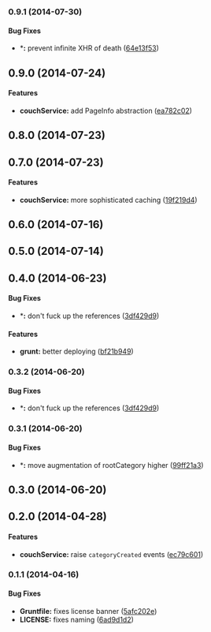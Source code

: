<a name="0.9.1"></a>
### 0.9.1 (2014-07-30)


#### Bug Fixes

* ***:** prevent infinite XHR of death ([64e13f53](https://github.com/sofa/sofa-couch-service/commit/64e13f53d573f89477c253b391a769fc1206d6a9))


<a name="0.9.0"></a>
## 0.9.0 (2014-07-24)


#### Features

* **couchService:** add PageInfo abstraction ([ea782c02](https://github.com/sofa/sofa-couch-service/commit/ea782c020db54545b2e87fcf5d06ad2a598dbd8d))


<a name="0.8.0"></a>
## 0.8.0 (2014-07-23)


<a name="0.7.0"></a>
## 0.7.0 (2014-07-23)


#### Features

* **couchService:** more sophisticated caching ([19f219d4](https://github.com/sofa/sofa-couch-service/commit/19f219d489dc1919017251be657ea9aa55ebbbbf))


<a name="0.6.0"></a>
## 0.6.0 (2014-07-16)


<a name="0.5.0"></a>
## 0.5.0 (2014-07-14)


<a name="0.4.0"></a>
## 0.4.0 (2014-06-23)


#### Bug Fixes

* ***:** don't fuck up the references ([3df429d9](https://github.com/sofa/sofa-couch-service/commit/3df429d9fb032d83f5691db5236b01de07fa0360))


#### Features

* **grunt:** better deploying ([bf21b949](https://github.com/sofa/sofa-couch-service/commit/bf21b9490581014a629ea2318ff57ed3f05cbc50))


<a name="0.3.2"></a>
### 0.3.2 (2014-06-20)


#### Bug Fixes

* ***:** don't fuck up the references ([3df429d9](https://github.com/sofa/sofa-couch-service/commit/3df429d9fb032d83f5691db5236b01de07fa0360))


<a name="0.3.1"></a>
### 0.3.1 (2014-06-20)


#### Bug Fixes

* ***:** move augmentation of rootCategory higher ([99ff21a3](https://github.com/sofa/sofa-couch-service/commit/99ff21a3d383e349b35abe18adc96b3b798b3f82))


<a name="0.3.0"></a>
## 0.3.0 (2014-06-20)


<a name="0.2.0"></a>
## 0.2.0 (2014-04-28)


#### Features

* **couchService:** raise `categoryCreated` events ([ec79c601](https://github.com/sofa/sofa-couch-service/commit/ec79c6015325836bb0010bb3a6e0ba92b3d5184a))


<a name="0.1.1"></a>
### 0.1.1 (2014-04-16)


#### Bug Fixes

* **Gruntfile:** fixes license banner ([5afc202e](https://github.com/sofa/sofa-couch-service/commit/5afc202e5ef2fb974187f34a59e81db53a2adf4b))
* **LICENSE:** fixes naming ([6ad9d1d2](https://github.com/sofa/sofa-couch-service/commit/6ad9d1d24a488106fd491e3b255540e8a550885b))

